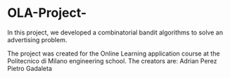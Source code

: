 # OLA-Project-
In this project, we developed a combinatorial bandit algorithms to solve an advertising problem.

The project was created for the Online Learning application course at the Politecnico di Milano engineering school.
The creators are:
  Adrian Perez
  Pietro Gadaleta
  
